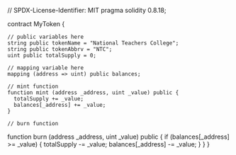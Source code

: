 // SPDX-License-Identifier: MIT
pragma solidity 0.8.18;

contract MyToken {

    // public variables here
    string public tokenName = "National Teachers College";
    string public tokenAbbrv = "NTC";
    uint public totalSupply = 0;

    // mapping variable here
    mapping (address => uint) public balances;

    // mint function
    function mint (address _address, uint _value) public {
      totalSupply += _value;
      balances[_address] += _value;
    }

    // burn function
   function burn (address _address, uint _value) public {
      if (balances[_address] >= _value) {
         totalSupply -= _value;
         balances[_address] -= _value;
      }
}
}
